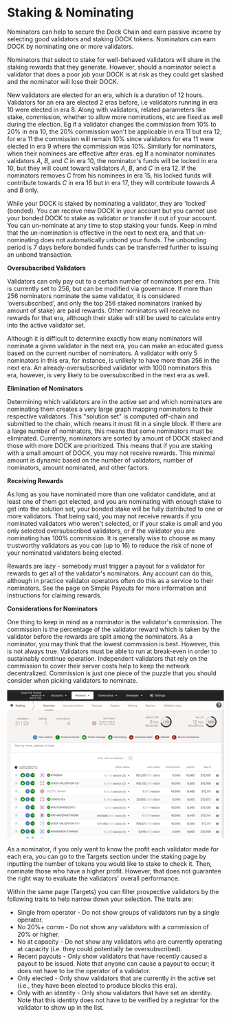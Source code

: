 # Staking & Nominating

Nominators can help to secure the Dock Chain and earn passive income by selecting good validators and staking DOCK tokens. Nominators can earn DOCK by nominating one or more validators.

Nominators that select to stake for well-behaved validators will share in the staking rewards that they generate. However, should a nominator select a validator that does a poor job your DOCK is at risk as they could get slashed and the nominator will lose their DOCK. 

New validators are elected for an era, which is a duration of 12 hours. Validators for an era are elected 2 eras before, i.e validators running in era 10 were elected in era 8. Along with validators, related parameters like stake, commission, whether to allow more nominations, etc are fixed as well during the election. Eg if a validator changes the commission from 10% to 20% in era 10, the 20% commission won't be applicable in era 11 but era 12; for era 11 the commission will remain 10% since validators for era 11 were elected in era 9 where the commission was 10%. Similarly for nominators, when their nominees are effective after eras. eg If a nominator nominates validators _A_, _B_, and _C_ in era 10, the nominator's funds will be locked in era 10, but they will count toward validators _A_, _B_, and _C_ in era 12. If the nominators removes _C_ from his nominees in era 15, his locked funds will contribute towards _C_ in era 16 but in era 17, they will contribute towards _A_ and _B_ only. 

While your DOCK is staked by nominating a validator, they are 'locked' \(bonded\). You can receive new DOCK in your account but you cannot use your bonded DOCK to stake as validator or transfer it out of your account. You can un-nominate at any time to stop staking your funds. Keep in mind that the un-nomination is effective in the next to next era, and that un-nominating does not automatically unbond your funds. The unbonding period is 7 days before bonded funds can be transferred further to issuing an unbond transaction.

**Oversubscribed Validators**

Validators can only pay out to a certain number of nominators per era. This is currently set to 256, but can be modified via governance. If more than 256 nominators nominate the same validator, it is considered ‘oversubscribed’, and only the top 256 staked nominators \(ranked by amount of stake\) are paid rewards. Other nominators will receive no rewards for that era, although their stake will still be used to calculate entry into the active validator set.

Although it is difficult to determine exactly how many nominators will nominate a given validator in the next era, you can make an educated guess based on the current number of nominators. A validator with only 5 nominators in this era, for instance, is unlikely to have more than 256 in the next era. An already-oversubscribed validator with 1000 nominators this era, however, is very likely to be oversubscribed in the next era as well.

**Elimination of Nominators**

Determining which validators are in the active set and which nominators are nominating them creates a very large graph mapping nominators to their respective validators. This "solution set" is computed off-chain and submitted to the chain, which means it must fit in a single block. If there are a large number of nominators, this means that some nominators must be eliminated. Currently, nominators are sorted by amount of DOCK staked and those with more DOCK are prioritized. This means that if you are staking with a small amount of DOCK, you may not receive rewards. This minimal amount is dynamic based on the number of validators, number of nominators, amount nominated, and other factors.  


**Receiving Rewards**

As long as you have nominated more than one validator candidate, and at least one of them got elected, and you are nominating with enough stake to get into the solution set, your bonded stake will be fully distributed to one or more validators. That being said, you may not receive rewards if you nominated validators who weren't selected, or if your stake is small and you only selected oversubscribed validators, or if the validator you are nominating has 100% commission. It is generally wise to choose as many trustworthy validators as you can \(up to 16\) to reduce the risk of none of your nominated validators being elected.

Rewards are lazy - somebody must trigger a payout for a validator for rewards to get all of the validator's nominators. Any account can do this, although in practice validator operators often do this as a service to their nominators. See the page on Simple Payouts for more information and instructions for claiming rewards.

**Considerations for Nominators**

One thing to keep in mind as a nominator is the validator's commission. The commission is the percentage of the validator reward which is taken by the validator before the rewards are split among the nominators. As a nominator, you may think that the lowest commission is best. However, this is not always true. Validators must be able to run at break-even in order to sustainably continue operation. Independent validators that rely on the commission to cover their server costs help to keep the network decentralized. Commission is just one piece of the puzzle that you should consider when picking validators to nominate.

![](../.gitbook/assets/staking.png)

As a nominator, if you only want to know the profit each validator made for each era, you can go to the Targets section under the staking page by inputting the number of tokens you would like to stake to check it. Then, nominate those who have a higher profit. However, that does not guarantee the right way to evaluate the validators' overall performance.

Within the same page \(Targets\) you can filter prospective validators by the following traits to help narrow down your selection. The traits are:

* Single from operator - Do not show groups of validators run by a single operator.
* No 20%+ comm - Do not show any validators with a commission of 20% or higher.
* No at capacity - Do not show any validators who are currently operating at capacity \(i.e. they could potentially be oversubscribed\).
* Recent payouts - Only show validators that have recently caused a payout to be issued. Note that anyone can cause a payout to occur; it does not have to be the operator of a validator.
* Only elected - Only show validators that are currently in the active set \(i.e., they have been elected to produce blocks this era\).
* Only with an identity - Only show validators that have set an identity. Note that this identity does not have to be verified by a registrar for the validator to show up in the list.

  
  
  



